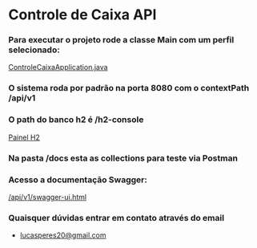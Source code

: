 # Controle de Caixa API

### Para executar o projeto rode a classe Main com um perfil selecionado:
[ControleCaixaApplication.java](./src/main/java/br/com/w2s/api/controlecaixa/ControleCaixaApplication.java)

### O sistema roda por padrão na porta 8080 com o contextPath /api/v1

### O path do banco h2 é /h2-console
[Painel H2](http://localhost:8080/api/v1/h2-console)

### Na pasta /docs esta as collections para teste via Postman

### Acesso a documentação Swagger:
[/api/v1/swagger-ui.html](http://localhost:8080/api/v1/swagger-ui.html)

### Quaisquer dúvidas entrar em contato através do email
* lucasperes20@gmail.com